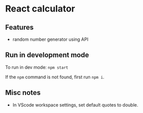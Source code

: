 # React calculator

## Features
- random number generator using API


## Run in development mode

To run in dev mode: `npm start`

If the `npm` command is not found, first run `npm i`. 



## Misc notes
- In VScode workspace settings, set default quotes to double.


